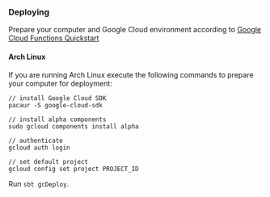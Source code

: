 ### Deploying

Prepare your computer and Google Cloud environment according to [Google Cloud Functions Quickstart](https://cloud.google.com/functions/docs/quickstart#before-you-begin)

#### Arch Linux

If you are running Arch Linux execute the following commands to prepare your computer for deployment:

    // install Google Cloud SDK
    pacaur -S google-cloud-sdk
    
    // install alpha components
    sudo gcloud components install alpha
    
    // authenticate
    gcloud auth login
    
    // set default project
    gcloud config set project PROJECT_ID
    
Run `sbt gcDeploy`.
